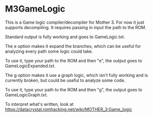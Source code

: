# M3GameLogic
This is a Game logic compiler/decompiler for Mother 3.
For now it just supports decompiling.
It requires passing in input the path to the ROM.

Standard output is fully working and goes to GameLogic.txt.

The e option makes it expand the branches, which can be useful for analyzing every path some logic could take.

To use it, type your path to the ROM and then "e", the output goes to GameLogicExpanded.txt.

The g option makes it use a graph logic, which isn't fully working and is currently broken, but could be useful to analyze some code.

To use it, type your path to the ROM and then "g", the output goes to GameLogicGraph.txt.

To interpret what's written, look at https://datacrystal.romhacking.net/wiki/MOTHER_3:Game_logic
